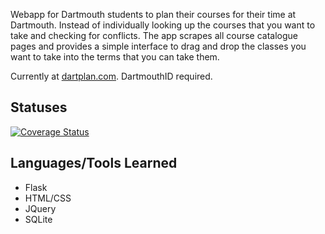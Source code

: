 Webapp for Dartmouth students to plan their courses for their time at Dartmouth. Instead of individually looking up the courses that you want to take and checking for conflicts. The app scrapes all course catalogue pages and provides a simple interface to drag and drop the classes you want to take into the terms that you can take them.

Currently at [dartplan.com](dartplan.com). DartmouthID required.

## Statuses
[![Coverage Status](https://coveralls.io/repos/alexgerstein/dartmouth-major-planner/badge.svg?branch=master)](https://coveralls.io/r/alexgerstein/dartmouth-major-planner?branch=master)


## Languages/Tools Learned

* Flask
* HTML/CSS
* JQuery
* SQLite

